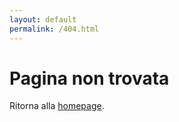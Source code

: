 ```yaml
---
layout: default
permalink: /404.html
---
```

# Pagina non trovata

Ritorna alla [homepage](https://luccamedievale.it).
